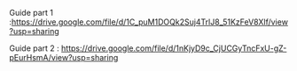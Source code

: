 Guide part 1 :https://drive.google.com/file/d/1C_puM1DOQk2Suj4TrlJ8_51KzFeV8Xlf/view?usp=sharing

Guide part 2 : https://drive.google.com/file/d/1nKjyD9c_CjUCGyTncFxU-gZ-pEurHsmA/view?usp=sharing
